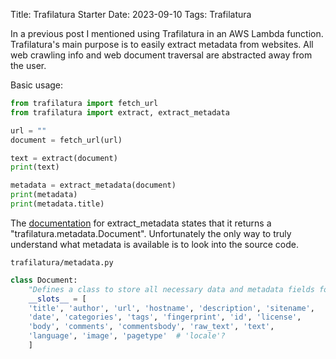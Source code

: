 Title: Trafilatura Starter
Date: 2023-09-10
Tags: Trafilatura

In a previous post I mentioned using Trafilatura in an AWS Lambda function. Trafilatura's main purpose is to easily extract metadata from websites. All web crawling info and web document traversal are abstracted away from the user.

Basic usage:

```python
from trafilatura import fetch_url
from trafilatura import extract, extract_metadata

url = ""
document = fetch_url(url)

text = extract(document)
print(text)

metadata = extract_metadata(document)
print(metadata)
print(metadata.title)
```

The [documentation](https://trafilatura.readthedocs.io/en/latest/corefunctions.html#trafilatura.extract_metadata) for extract_metadata states that it returns a "trafilatura.metadata.Document". Unfortunately the only way to truly understand what metadata is available is to look into the source code.


`trafilatura/metadata.py`
```python
class Document:
    "Defines a class to store all necessary data and metadata fields for extracted information."
    __slots__ = [
    'title', 'author', 'url', 'hostname', 'description', 'sitename',
    'date', 'categories', 'tags', 'fingerprint', 'id', 'license',
    'body', 'comments', 'commentsbody', 'raw_text', 'text',
    'language', 'image', 'pagetype'  # 'locale'?
    ]
```